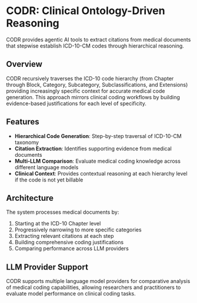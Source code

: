 # CODR: Clinical Ontology-Driven Reasoning

CODR provides agentic AI tools to extract citations from medical documents that stepwise establish ICD-10-CM codes through hierarchical reasoning.

## Overview

CODR recursively traverses the ICD-10 code hierarchy (from Chapter through Block, Category, Subcategory, Subclassifications, and Extensions) providing increasingly specific context for accurate medical code generation. This approach mirrors clinical coding workflows by building evidence-based justifications for each level of specificity.

## Features

- **Hierarchical Code Generation**: Step-by-step traversal of ICD-10-CM taxonomy
- **Citation Extraction**: Identifies supporting evidence from medical documents
- **Multi-LLM Comparison**: Evaluate medical coding knowledge across different language models
- **Clinical Context**: Provides contextual reasoning at each hierarchy level if the code is not yet billable

## Architecture

The system processes medical documents by:
1. Starting at the ICD-10 Chapter level
2. Progressively narrowing to more specific categories
3. Extracting relevant citations at each step
4. Building comprehensive coding justifications
5. Comparing performance across LLM providers

## LLM Provider Support

CODR supports multiple language model providers for comparative analysis of medical coding capabilities, allowing researchers and practitioners to evaluate model performance on clinical coding tasks.